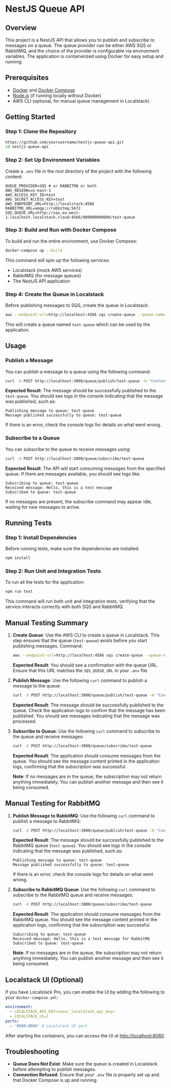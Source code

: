 # NestJS Queue API

## Overview
This project is a NestJS API that allows you to publish and subscribe to messages on a queue. The queue provider can be either AWS SQS or RabbitMQ, and the choice of the provider is configurable via environment variables. The application is containerized using Docker for easy setup and running.

## Prerequisites
- [Docker](https://www.docker.com/get-started) and [Docker Compose](https://docs.docker.com/compose/install/)
- [Node.js](https://nodejs.org/en/) (if running locally without Docker)
- AWS CLI (optional, for manual queue management in Localstack)

## Getting Started

### Step 1: Clone the Repository
```bash
https://github.com/yourusername/nestjs-queue-api.git
cd nestjs-queue-api
```

### Step 2: Set Up Environment Variables
Create a `.env` file in the root directory of the project with the following content:
```env
QUEUE_PROVIDER=SQS # or RABBITMQ or both
AWS_REGION=us-east-1
AWS_ACCESS_KEY_ID=test
AWS_SECRET_ACCESS_KEY=test
AWS_ENDPOINT_URL=http://localstack:4566
RABBITMQ_URL=amqp://rabbitmq:5672
SQS_QUEUE_URL=http://sqs.eu-west-1.localhost.localstack.cloud:4566/000000000000/test-queue
```

### Step 3: Build and Run with Docker Compose
To build and run the entire environment, use Docker Compose:
```bash
docker-compose up --build
```
This command will spin up the following services:
- Localstack (mock AWS services)
- RabbitMQ (for message queues)
- The NestJS API application

### Step 4: Create the Queue in Localstack
Before publishing messages to SQS, create the queue in Localstack:
```bash
aws --endpoint-url=http://localhost:4566 sqs create-queue --queue-name test-queue
```
This will create a queue named `test-queue` which can be used by the application.

## Usage

### Publish a Message
You can publish a message to a queue using the following command:
```bash
curl -X POST http://localhost:3000/queue/publish/test-queue -H "Content-Type: application/json" -d '{"message": "Hello, this is a test message"}'
```

**Expected Result**: The message should be successfully published to the `test-queue`. You should see logs in the console indicating that the message was published, such as:
```
Publishing message to queue: test-queue
Message published successfully to queue: test-queue
```
If there is an error, check the console logs for details on what went wrong.

### Subscribe to a Queue
You can subscribe to the queue to receive messages using:
```bash
curl -X POST http://localhost:3000/queue/subscribe/test-queue
```

**Expected Result**: The API will start consuming messages from the specified queue. If there are messages available, you should see logs like:
```
Subscribing to queue: test-queue
Received message: Hello, this is a test message
Subscribed to queue: test-queue
```
If no messages are present, the subscribe command may appear idle, waiting for new messages to arrive.

## Running Tests

### Step 1: Install Dependencies
Before running tests, make sure the dependencies are installed:
```bash
npm install
```

### Step 2: Run Unit and Integration Tests
To run all the tests for the application:
```bash
npm run test
```
This command will run both unit and integration tests, verifying that the service interacts correctly with both SQS and RabbitMQ.

## Manual Testing Summary
1. **Create Queue**: Use the AWS CLI to create a queue in Localstack. This step ensures that the queue (`test-queue`) exists before you start publishing messages. Command:
   ```bash
   aws --endpoint-url=http://localhost:4566 sqs create-queue --queue-name test-queue
   ```
   **Expected Result**: You should see a confirmation with the queue URL. Ensure that this URL matches the `SQS_QUEUE_URL` in your `.env` file.

2. **Publish Message**: Use the following `curl` command to publish a message to the queue:
   ```bash
   curl -X POST http://localhost:3000/queue/publish/test-queue -H "Content-Type: application/json" -d '{"message": "Hello, this is a test message"}'
   ```
   **Expected Result**: The message should be successfully published to the queue. Check the application logs to confirm that the message has been published. You should see messages indicating that the message was processed.

3. **Subscribe to Queue**: Use the following `curl` command to subscribe to the queue and receive messages:
   ```bash
   curl -X POST http://localhost:3000/queue/subscribe/test-queue
   ```
   **Expected Result**: The application should consume messages from the queue. You should see the message content printed in the application logs, confirming that the subscription was successful.

   **Note**: If no messages are in the queue, the subscription may not return anything immediately. You can publish another message and then see it being consumed.

## Manual Testing for RabbitMQ

1. **Publish Message to RabbitMQ**: Use the following `curl` command to publish a message to RabbitMQ:
   ```bash
   curl -X POST http://localhost:3000/queue/publish/test-queue -H "Content-Type: application/json" -d '{"message": "Hello, this is a test message for RabbitMQ"}'
   ```
   **Expected Result**: The message should be successfully published to the RabbitMQ queue (`test-queue`). You should see logs in the console indicating that the message was published, such as:
   ```
   Publishing message to queue: test-queue
   Message published successfully to queue: test-queue
   ```
   If there is an error, check the console logs for details on what went wrong.

2. **Subscribe to RabbitMQ Queue**: Use the following `curl` command to subscribe to the RabbitMQ queue and receive messages:
   ```bash
   curl -X POST http://localhost:3000/queue/subscribe/test-queue
   ```
   **Expected Result**: The application should consume messages from the RabbitMQ queue. You should see the message content printed in the application logs, confirming that the subscription was successful.
   ```
   Subscribing to queue: test-queue
   Received message: Hello, this is a test message for RabbitMQ
   Subscribed to queue: test-queue
   ```
   **Note**: If no messages are in the queue, the subscription may not return anything immediately. You can publish another message and then see it being consumed.

## Localstack UI (Optional)
If you have Localstack Pro, you can enable the UI by adding the following to your `docker-compose.yml`:
```yaml
environment:
  - LOCALSTACK_API_KEY=<your_localstack_api_key>
  - LOCALSTACK_UI=1
ports:
  - '8080:8080' # Localstack UI port
```
After starting the containers, you can access the UI at [http://localhost:8080](http://localhost:8080).

## Troubleshooting
- **Queue Does Not Exist**: Make sure the queue is created in Localstack before attempting to publish messages.
- **Connection Refused**: Ensure that your `.env` file is properly set up and that Docker Compose is up and running.

